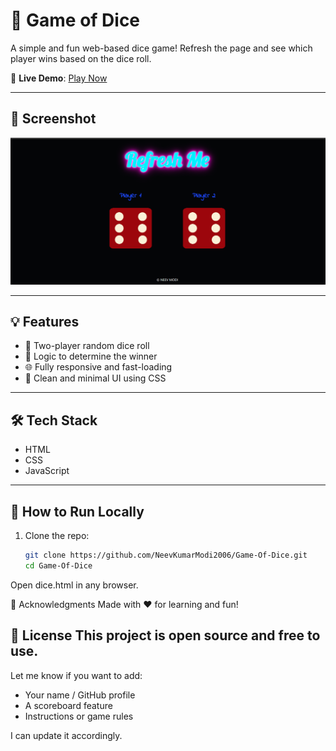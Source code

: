 # 🎲 Game of Dice

A simple and fun web-based dice game! Refresh the page and see which player wins based on the dice roll.

🔗 **Live Demo**: [Play Now](https://neevkumarmodi2006.github.io/Game-Of-Dice/)

---

## 📸 Screenshot

![Game of Dice Preview](./images/screenshot.png)

---

## 💡 Features

- 🎲 Two-player random dice roll
- 🧠 Logic to determine the winner
- 🌐 Fully responsive and fast-loading
- 🎨 Clean and minimal UI using CSS

---

## 🛠️ Tech Stack

- HTML
- CSS
- JavaScript

---

## 🚀 How to Run Locally

1. Clone the repo:
   ```bash
   git clone https://github.com/NeevKumarModi2006/Game-Of-Dice.git
   cd Game-Of-Dice
Open dice.html in any browser.

🙌 Acknowledgments
Made with ❤️ for learning and fun!

📄 License
This project is open source and free to use.
---

Let me know if you want to add:
- Your name / GitHub profile
- A scoreboard feature
- Instructions or game rules

I can update it accordingly.
